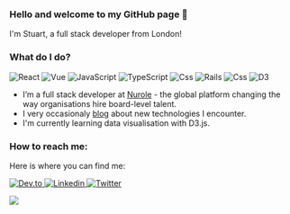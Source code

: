 <!--
**stubrew24/stubrew24** is a ✨ _special_ ✨ repository because its `README.md` (this file) appears on your GitHub profile.

Here are some ideas to get you started:

- 🔭 I’m currently working on ...
- 🌱 I’m currently learning ...
- 👯 I’m looking to collaborate on ...
- 🤔 I’m looking for help with ...
- 💬 Ask me about ...
- 📫 How to reach me: ...
- 😄 Pronouns: ...
- ⚡ Fun fact: ...
-->


### Hello and welcome to my GitHub page 👋

I'm Stuart, a full stack developer from London!

### What do I do?

<p>
  <img alt="React" src="https://img.shields.io/badge/React-61DAFB?logo=react&logoColor=white&style=for-the-badge" />
  <img alt="Vue" src="https://img.shields.io/badge/Vue-4FC08D?logo=vue.js&logoColor=white&style=for-the-badge" />
  <img alt="JavaScript" src="https://img.shields.io/badge/JavaScript-F7DF1E?logo=javascript&logoColor=white&style=for-the-badge" />
  <img alt="TypeScript" src="https://img.shields.io/badge/TypeScript-007ACC?logo=TypeScript&logoColor=white&style=for-the-badge" />
  <img alt="Css" src="https://img.shields.io/badge/CSS-1572B6?logo=css3&logoColor=white&style=for-the-badge" />
  <img alt="Rails" src="https://img.shields.io/badge/Rails-CC0000?logo=Ruby-on-Rails&logoColor=white&style=for-the-badge" />
  <img alt="Css" src="https://img.shields.io/badge/Node.js-339933?logo=node.js&logoColor=white&style=for-the-badge" />
  <img alt="D3" src="https://img.shields.io/badge/d3.js-F9A03C?logo=d3.js&logoColor=white&style=for-the-badge" />
</p>

- I’m a full stack developer at <a href="https://nurole.com/">Nurole</a> - the global platform changing the way organisations hire board-level talent. 
- I very occasionaly <a href="https://stuartsewell.dev/#blog">blog</a> about new technologies I encounter.
- I'm currently learning data visualisation with D3.js.

### How to reach me:

Here is where you can find me:

<p>
  <a href="https://dev.to/stubrew24">
    <img alt="Dev.to" src="https://img.shields.io/badge/dev.to-0A0A0A?logo=dev.to&logoColor=white&style=for-the-badge" />
  </a>
    <a href="https://www.linkedin.com/in/stubrew24/">
    <img alt="Linkedin" src="https://img.shields.io/badge/linkedin-0077B5?logo=linkedin&logoColor=white&style=for-the-badge" />
  </a>
  <a href="https://twitter.com/stubrew24">
    <img alt="Twitter" src="https://img.shields.io/badge/Twitter-1DA1F2?logo=twitter&logoColor=white&style=for-the-badge" />
  </a>
</p>

<img align="center" src="https://github-readme-stats.vercel.app/api?username=stubrew24&count_private=true&title_color=FD9047&icon_color=FD9047&text_color=0C2233&custom_title=Stuart's+GitHub+Stats&show_icons=true" />
